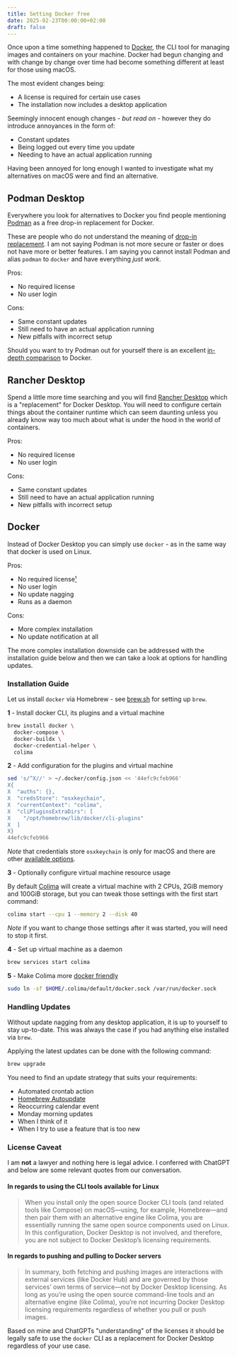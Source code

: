 ```yaml
---
title: Setting Docker free
date: 2025-02-23T00:00:00+02:00
draft: false
---
```


Once upon a time something happened to [Docker](https://www.docker.com), the CLI tool for managing images and containers on your machine. Docker had begun changing and with change by change over time had become something different at least for those using macOS.

The most evident changes being:

- A license is required for certain use cases
- The installation now includes a desktop application

Seemingly innocent enough changes - _but read on_ - however they do introduce annoyances in the form of:

- Constant updates
- Being logged out every time you update
- Needing to have an actual application running

Having been annoyed for long enough I wanted to investigate what my alternatives on macOS were and find an alternative.

## Podman Desktop

Everywhere you look for alternatives to Docker you find people mentioning [Podman](https://podman.io) as a free drop-in replacement for Docker.

These are people who do not understand the meaning of [drop-in replacement](https://en.wikipedia.org/wiki/Drop-in_replacement). I am not saying Podman is not more secure or faster or does not have more or better features. I am saying you cannot install Podman and alias `podman` to `docker` and have everything *just work*.

Pros:
- No required license
- No user login

Cons:
- Same constant updates
- Still need to have an actual application running
- New pitfalls with incorrect setup

Should you want to try Podman out for yourself there is an excellent [in-depth comparison](https://betterstack.com/community/guides/scaling-docker/podman-vs-docker/) to Docker.

## Rancher Desktop

Spend a little more time searching and you will find [Rancher Desktop](https://rancherdesktop.io) which is a "replacement" for Docker Desktop. You will need to configure certain things about the container runtime which can seem daunting unless you already know way too much about what is under the hood in the world of containers.

Pros:
- No required license
- No user login

Cons:
- Same constant updates
- Still need to have an actual application running
- New pitfalls with incorrect setup

## Docker

Instead of Docker Desktop you can simply use `docker` - as in the same way that docker is used on Linux.

Pros:
- No required license[¹](#license-caveat)
- No user login
- No update nagging
- Runs as a daemon

Cons:
- More complex installation
- No update notification at all

The more complex installation downside can be addressed with the installation guide below and then we can take a look at options for handling updates.

### Installation Guide

Let us install `docker` via Homebrew - see [brew.sh](https://brew.sh) for setting up `brew`.

**1** - Install docker CLI, its plugins and a virtual machine

```sh
brew install docker \
  docker-compose \
  docker-buildx \
  docker-credential-helper \
  colima
```

**2** - Add configuration for the plugins and virtual machine

```sh
sed 's/^X//' > ~/.docker/config.json << '44efc9cfeb966'
X{
X  "auths": {},
X  "credsStore": "osxkeychain",
X  "currentContext": "colima",
X  "cliPluginsExtraDirs": [
X    "/opt/homebrew/lib/docker/cli-plugins"
X  ]
X}
44efc9cfeb966
```

*Note* that credentials store `osxkeychain` is only for macOS and there are other [available options](https://github.com/docker/docker-credential-helpers#available-programs).

**3** - Optionally configure virtual machine resource usage

By default [Colima](https://github.com/abiosoft/colima) will create a virtual machine with 2 CPUs, 2GiB memory and 100GiB storage, but you can tweak those settings with the first start command:

```sh
colima start --cpu 1 --memory 2 --disk 40
```

*Note* if you want to change those settings after it was started, you will need to stop it first.

**4** - Set up virtual machine as a daemon

```sh
brew services start colima
```

**5** - Make Colima more [docker friendly](https://github.com/abiosoft/colima/blob/main/docs/FAQ.md#cannot-connect-to-the-docker-daemon-at-unixvarrundockersock-is-the-docker-daemon-running)

```sh
sudo ln -sf $HOME/.colima/default/docker.sock /var/run/docker.sock
```

### Handling Updates

Without update nagging from any desktop application, it is up to yourself to stay up-to-date. This was always the case if you had anything else installed via `brew`.

Applying the latest updates can be done with the following command:

```sh
brew upgrade
```

You need to find an update strategy that suits your requirements:
- Automated crontab action
- [Homebrew Autoupdate](https://github.com/DomT4/homebrew-autoupdate)
- Reoccurring calendar event
- Monday morning updates
- When I think of it
- When I try to use a feature that is too new

### License Caveat

I am **not** a lawyer and nothing here is legal advice. I conferred with ChatGPT and below are some relevant quotes from our conversation.

#### In regards to using the CLI tools available for Linux
> When you install only the open source Docker CLI tools (and related tools like Compose) on macOS—using, for example, Homebrew—and then pair them with an alternative engine like Colima, you are essentially running the same open source components used on Linux. In this configuration, Docker Desktop is not involved, and therefore, you are not subject to Docker Desktop’s licensing requirements.

#### In regards to pushing and pulling to Docker servers
> In summary, both fetching and pushing images are interactions with external services (like Docker Hub) and are governed by those services’ own terms of service—not by Docker Desktop licensing. As long as you’re using the open source command-line tools and an alternative engine (like Colima), you’re not incurring Docker Desktop licensing requirements regardless of whether you pull or push images.

Based on mine and ChatGPTs "understanding" of the licenses it should be legally safe to use the `docker` CLI as a replacement for Docker Desktop regardless of your use case.
